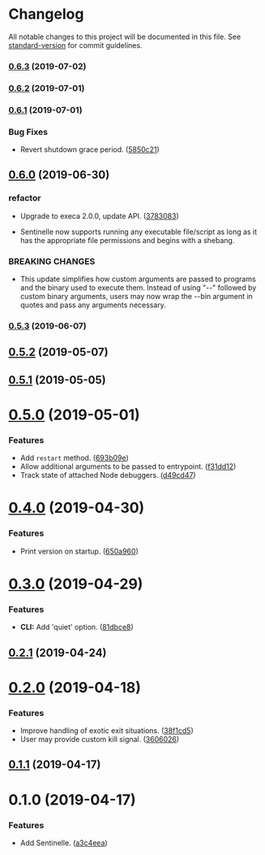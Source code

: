 # Changelog

All notable changes to this project will be documented in this file. See [standard-version](https://github.com/conventional-changelog/standard-version) for commit guidelines.

### [0.6.3](https://github.com/darkobits/sentinelle/compare/v0.6.2...v0.6.3) (2019-07-02)



### [0.6.2](https://github.com/darkobits/sentinelle/compare/v0.6.1...v0.6.2) (2019-07-01)



### [0.6.1](https://github.com/darkobits/sentinelle/compare/v0.6.0...v0.6.1) (2019-07-01)


### Bug Fixes

* Revert shutdown grace period. ([5850c21](https://github.com/darkobits/sentinelle/commit/5850c21))



## [0.6.0](https://github.com/darkobits/sentinelle/compare/v0.5.3...v0.6.0) (2019-06-30)


### refactor

* Upgrade to execa 2.0.0, update API. ([3783083](https://github.com/darkobits/sentinelle/commit/3783083))

* Sentinelle now supports running any executable file/script as long as it has the appropriate file permissions and begins with a shebang.


### BREAKING CHANGES

* This update simplifies how custom arguments are passed to programs and the binary used to execute them. Instead of using "--" followed by custom binary arguments, users may now wrap the --bin argument in quotes and pass any arguments necessary.



### [0.5.3](https://github.com/darkobits/sentinelle/compare/v0.5.2...v0.5.3) (2019-06-07)



## [0.5.2](https://github.com/darkobits/sentinelle/compare/v0.5.1...v0.5.2) (2019-05-07)



## [0.5.1](https://github.com/darkobits/sentinelle/compare/v0.5.0...v0.5.1) (2019-05-05)



# [0.5.0](https://github.com/darkobits/sentinelle/compare/v0.4.0...v0.5.0) (2019-05-01)


### Features

* Add `restart` method. ([693b09e](https://github.com/darkobits/sentinelle/commit/693b09e))
* Allow additional arguments to be passed to entrypoint. ([f31dd12](https://github.com/darkobits/sentinelle/commit/f31dd12))
* Track state of attached Node debuggers. ([d49cd47](https://github.com/darkobits/sentinelle/commit/d49cd47))



# [0.4.0](https://github.com/darkobits/sentinelle/compare/v0.3.0...v0.4.0) (2019-04-30)


### Features

* Print version on startup. ([650a960](https://github.com/darkobits/sentinelle/commit/650a960))



# [0.3.0](https://github.com/darkobits/sentinelle/compare/v0.2.0...v0.3.0) (2019-04-29)


### Features

* **CLI:** Add 'quiet' option. ([81dbce8](https://github.com/darkobits/sentinelle/commit/81dbce8))



## [0.2.1](https://github.com/darkobits/sentinelle/compare/v0.2.0...v0.2.1) (2019-04-24)



# [0.2.0](https://github.com/darkobits/sentinelle/compare/v0.1.1...v0.2.0) (2019-04-18)


### Features

* Improve handling of exotic exit situations. ([38f1cd5](https://github.com/darkobits/sentinelle/commit/38f1cd5))
* User may provide custom kill signal. ([3606026](https://github.com/darkobits/sentinelle/commit/3606026))



## [0.1.1](https://github.com/darkobits/sentinelle/compare/v0.1.0...v0.1.1) (2019-04-17)



# 0.1.0 (2019-04-17)


### Features

* Add Sentinelle. ([a3c4eea](https://github.com/darkobits/sentinelle/commit/a3c4eea))
